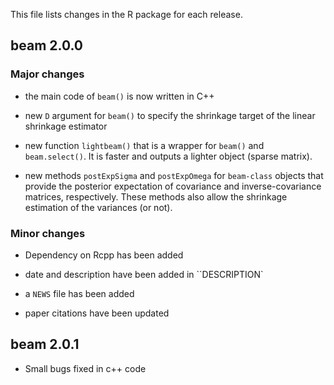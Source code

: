 This file lists changes in the R package for each release.

## beam 2.0.0

### Major changes

* the main code of `beam()` is now written in C++

* new `D` argument for `beam()` to specify the shrinkage target of the linear shrinkage estimator

* new function `lightbeam()` that is a wrapper for `beam()` and `beam.select()`. It is faster and outputs a lighter object (sparse matrix).

* new methods `postExpSigma` and `postExpOmega` for `beam-class` objects that provide the posterior expectation of covariance and inverse-covariance matrices, respectively. These methods also allow the shrinkage estimation of the variances (or not).

### Minor changes

* Dependency on Rcpp has been added

* date and description have been added in ``DESCRIPTION`

* a `NEWS` file has been added

* paper citations have been updated

## beam 2.0.1

* Small bugs fixed in c++ code
